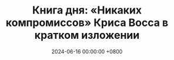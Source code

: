 ---
title: "Книга дня: «Никаких компромиссов» Криса Восса в кратком изложении"
description: >-
  🕵️‍♂️ «Никаких компромиссов» — практическое руководство от бывшего переговорщика ФБР, который раскрывает секреты успешных переговоров и достижения максимума без уступок. Овладейте переговорами! Обзор книги "Никаких компромиссов": техники переговоров, психология и успех в бизнесе.
date: 2024-06-16 00:00:00 +0800
categories: [Мышление, Конспекты-книг]
tags:
  [
    никаких-компромиссов,
    крис-восс,
    переговоры,
    техники-переговоров,
    коммуникация,
    психология-переговоров,
    влияние,
    активное-слушание,
    эмпатия,
    убеждение,
    бизнес-стратегии,
    разрешение-конфликтов,
    критическое-мышление,
    успех-в-переговорах,
    психология-влияния
  ]
image:
alt: Обложка книги Никаких компромиссов Криса Восса
fallback:
  -
  # Replace with the URL of your backup image
  -
  # Replace with the URL of your backup image
---